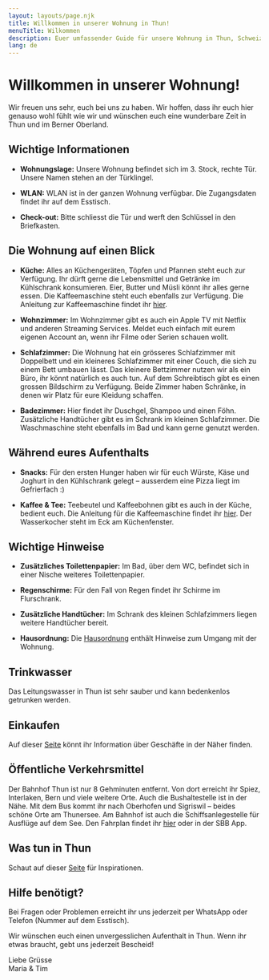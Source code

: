 ```yaml
---
layout: layouts/page.njk
title: Willkommen in unserer Wohnung in Thun!
menuTitle: Wilkommen
description: Euer umfassender Guide für unsere Wohnung in Thun, Schweiz
lang: de
---
```


# Willkommen in unserer Wohnung!

Wir freuen uns sehr, euch bei uns zu haben. Wir hoffen, dass ihr euch hier genauso wohl fühlt wie wir und wünschen euch eine wunderbare Zeit in Thun und im Berner Oberland.

## Wichtige Informationen

- **Wohnungslage:** Unsere Wohnung befindet sich im 3. Stock, rechte Tür. Unsere Namen stehen an der Türklingel.

- **WLAN:** WLAN ist in der ganzen Wohnung verfügbar. Die Zugangsdaten findet ihr auf dem Esstisch.

- **Check-out:** Bitte schliesst die Tür und werft den Schlüssel in den Briefkasten.

## Die Wohnung auf einen Blick

- **Küche:** Alles an Küchengeräten, Töpfen und Pfannen steht euch zur Verfügung. Ihr dürft gerne die Lebensmittel und Getränke im Kühlschrank konsumieren. Eier, Butter und Müsli könnt ihr alles gerne essen. Die Kaffeemaschine steht euch ebenfalls zur Verfügung. Die Anleitung zur Kaffeemaschine findet ihr [hier](/de/coffee-machine/).

- **Wohnzimmer:** Im Wohnzimmer gibt es auch ein Apple TV mit Netflix und anderen Streaming Services. Meldet euch einfach mit eurem eigenen Account an, wenn ihr Filme oder Serien schauen wollt.

- **Schlafzimmer:** Die Wohnung hat ein grösseres Schlafzimmer mit Doppelbett und ein kleineres Schlafzimmer mit einer Couch, die sich zu einem Bett umbauen lässt. Das kleinere Bettzimmer nutzen wir als ein Büro, ihr könnt natürlich es auch tun. Auf dem Schreibtisch gibt es einen grossen Bildschirm zu Verfügung. Beide Zimmer haben Schränke, in denen wir Platz für eure Kleidung schaffen.

- **Badezimmer:** Hier findet ihr Duschgel, Shampoo und einen Föhn. Zusätzliche Handtücher gibt es im Schrank im kleinen Schlafzimmer. Die Waschmaschine steht ebenfalls im Bad und kann gerne genutzt werden.

## Während eures Aufenthalts

- **Snacks:** Für den ersten Hunger haben wir für euch Würste, Käse und Joghurt in den Kühlschrank gelegt – ausserdem eine Pizza liegt im Gefrierfach :)

- **Kaffee & Tee:** Teebeutel und Kaffeebohnen gibt es auch in der Küche, bedient euch. Die Anleitung für die Kaffeemaschine findet ihr [hier](/de/coffee-machine/). Der Wasserkocher steht im Eck am Küchenfenster.

## Wichtige Hinweise

- **Zusätzliches Toilettenpapier:** Im Bad, über dem WC, befindet sich in einer Nische weiteres Toilettenpapier.

- **Regenschirme:** Für den Fall von Regen findet ihr Schirme im Flurschrank.

- **Zusätzliche Handtücher:** Im Schrank des kleinen Schlafzimmers liegen weitere Handtücher bereit.

- **Hausordnung:** Die [Hausordnung](/de/house-rules/) enthält Hinweise zum Umgang mit der Wohnung.

## Trinkwasser

Das Leitungswasser in Thun ist sehr sauber und kann bedenkenlos getrunken werden.

## Einkaufen

Auf dieser [Seite](/de/shops) könnt ihr Information über Geschäfte in der Näher finden.

## Öffentliche Verkehrsmittel

 Der Bahnhof Thun ist nur 8 Gehminuten entfernt. Von dort erreicht ihr Spiez, Interlaken, Bern und viele weitere Orte. Auch die Bushaltestelle ist in der Nähe. Mit dem Bus kommt ihr nach Oberhofen und Sigriswil – beides schöne Orte am Thunersee. Am Bahnhof ist auch die Schiffsanlegestelle für Ausflüge auf dem See. Den Fahrplan findet ihr [hier](https://www.bls-schiff.ch/de/schifffahrt/fahrplan) oder in der SBB App.

## Was tun in Thun

Schaut auf dieser [Seite](/de/inspirations) für Inspirationen.

## Hilfe benötigt?

Bei Fragen oder Problemen erreicht ihr uns jederzeit per WhatsApp oder Telefon (Nummer auf dem Esstisch).

Wir wünschen euch einen unvergesslichen Aufenthalt in Thun. Wenn ihr etwas braucht, gebt uns jederzeit Bescheid!

Liebe Grüsse  
Maria & Tim